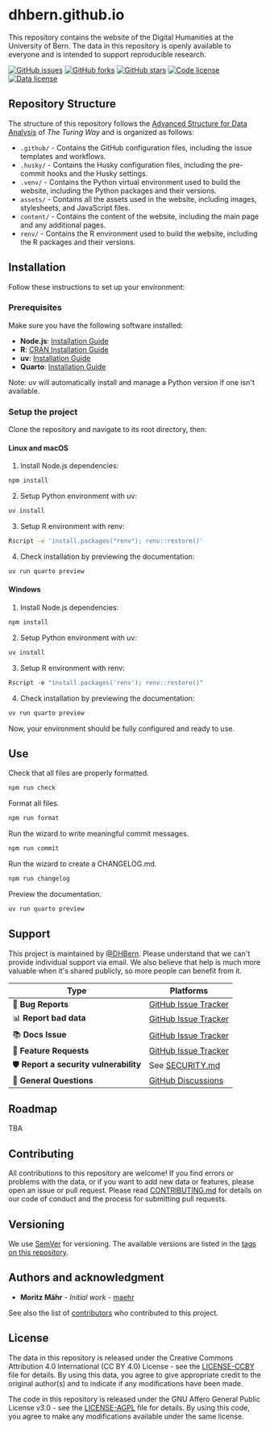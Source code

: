 # dhbern.github.io

This repository contains the website of the Digital Humanities at the University of Bern. The data in this repository is openly available to everyone and is intended to support reproducible research.

[![GitHub issues](https://img.shields.io/github/issues/DHBern/dhbern.github.io.svg)](https://github.com/DHBern/dhbern.github.io/issues) [![GitHub forks](https://img.shields.io/github/forks/DHBern/dhbern.github.io.svg)](https://github.com/DHBern/dhbern.github.io/network) [![GitHub stars](https://img.shields.io/github/stars/DHBern/dhbern.github.io.svg)](https://github.com/DHBern/dhbern.github.io/stargazers) [![Code license](https://img.shields.io/github/license/DHBern/dhbern.github.io.svg)](https://github.com/DHBern/dhbern.github.io/blob/main/LICENSE-AGPL.md) [![Data license](https://img.shields.io/github/license/DHBern/dhbern.github.io.svg)](https://github.com/DHBern/dhbern.github.io/blob/main/LICENSE-CCBY.md)

<!-- [![DOI](https://zenodo.org/badge/ZENODO_RECORD.svg)](https://zenodo.org/badge/latestdoi/ZENODO_RECORD) -->

## Repository Structure

The structure of this repository follows the [Advanced Structure for Data Analysis](https://the-turing-way.netlify.app/project-design/project-repo/project-repo-advanced.html) of _The Turing Way_ and is organized as follows:

- `.github/` - Contains the GitHub configuration files, including the issue templates and workflows.
- `.husky/` - Contains the Husky configuration files, including the pre-commit hooks and the Husky settings.
- `.venv/` - Contains the Python virtual environment used to build the website, including the Python packages and their versions.
- `assets/` - Contains all the assets used in the website, including images, stylesheets, and JavaScript files.
- `content/` - Contains the content of the website, including the main page and any additional pages.
- `renv/` - Contains the R environment used to build the website, including the R packages and their versions.

## Installation

Follow these instructions to set up your environment:

### Prerequisites

Make sure you have the following software installed:

- **Node.js**: [Installation Guide](https://nodejs.org/en/download/)
- **R**: [CRAN Installation Guide](https://cran.r-project.org/)
- **uv**: [Installation Guide](https://github.com/astral-sh/uv#installation)
- **Quarto**: [Installation Guide](https://quarto.org/docs/get-started/)

Note: uv will automatically install and manage a Python version if one isn't available.

### Setup the project

Clone the repository and navigate to its root directory, then:

#### Linux and macOS

1.  Install Node.js dependencies:

```bash
npm install
```

2.  Setup Python environment with uv:

```bash
uv install
```

3.  Setup R environment with renv:

```bash
Rscript -e 'install.packages("renv"); renv::restore()'
```

4.  Check installation by previewing the documentation:

```bash
uv run quarto preview
```

#### Windows

1.  Install Node.js dependencies:

```powershell
npm install
```

2.  Setup Python environment with uv:

```powershell
uv install
```

3.  Setup R environment with renv:

```powershell
Rscript -e "install.packages('renv'); renv::restore()"
```

4.  Check installation by previewing the documentation:

```powershell
uv run quarto preview
```

Now, your environment should be fully configured and ready to use.

## Use

Check that all files are properly formatted.

```bash
npm run check
```

Format all files.

```bash
npm run format
```

Run the wizard to write meaningful commit messages.

```bash
npm run commit
```

Run the wizard to create a CHANGELOG.md.

```bash
npm run changelog
```

Preview the documentation.

```bash
uv run quarto preview
```

## Support

This project is maintained by [\@DHBern](https://github.com/DHBern). Please understand that we can't provide individual support via email. We also believe that help is much more valuable when it's shared publicly, so more people can benefit from it.

| Type                                   | Platforms                                                                    |
| -------------------------------------- | ---------------------------------------------------------------------------- |
| 🚨 **Bug Reports**                     | [GitHub Issue Tracker](https://github.com/DHBern/dhbern.github.io/issues)    |
| 📊 **Report bad data**                 | [GitHub Issue Tracker](https://github.com/DHBern/dhbern.github.io/issues)    |
| 📚 **Docs Issue**                      | [GitHub Issue Tracker](https://github.com/DHBern/dhbern.github.io/issues)    |
| 🎁 **Feature Requests**                | [GitHub Issue Tracker](https://github.com/DHBern/dhbern.github.io/issues)    |
| 🛡 **Report a security vulnerability** | See [SECURITY.md](SECURITY.md)                                               |
| 💬 **General Questions**               | [GitHub Discussions](https://github.com/DHBern/dhbern.github.io/discussions) |

## Roadmap

TBA

## Contributing

All contributions to this repository are welcome! If you find errors or problems with the data, or if you want to add new data or features, please open an issue or pull request. Please read [CONTRIBUTING.md](CONTRIBUTING.md) for details on our code of conduct and the process for submitting pull requests.

## Versioning

We use [SemVer](http://semver.org/) for versioning. The available versions are listed in the [tags on this repository](https://github.com/DHBern/dhbern.github.io/tags).

## Authors and acknowledgment

- **Moritz Mähr** - _Initial work_ - [maehr](https://github.com/maehr)

See also the list of [contributors](https://github.com/DHBern/dhbern.github.io/graphs/contributors) who contributed to this project.

## License

The data in this repository is released under the Creative Commons Attribution 4.0 International (CC BY 4.0) License - see the [LICENSE-CCBY](LICENSE-CCBY.md) file for details. By using this data, you agree to give appropriate credit to the original author(s) and to indicate if any modifications have been made.

The code in this repository is released under the GNU Affero General Public License v3.0 - see the [LICENSE-AGPL](LICENSE-AGPL.md) file for details. By using this code, you agree to make any modifications available under the same license.
